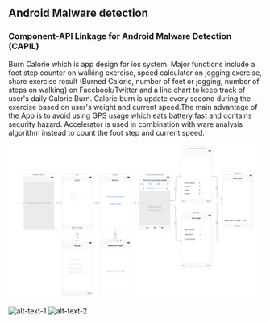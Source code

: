 ## Android Malware detection


### Component-API Linkage for Android Malware Detection (CAPIL)

Burn Calorie which is app design for ios system. Major functions include a foot step counter on walking exercise, speed calculator on jogging exercise, share exercise result (Burned Calorie, number of feet or jogging, number of steps on walking) on Facebook/Twitter and a line chart to keep track of user's daily Calorie Burn. Calorie burn is update every second during the exercise based on user's weight and current speed.The main advantage of the App is to avoid using GPS usage which eats battery fast and contains security hazard. Accelerator is used in combination with ware analysis algorithm instead to count the foot step and current speed.

![result png](./readme_img/storyboard.jpg)

![alt-text-1](step.jpg "step") ![alt-text-2](run.jpg "run")


